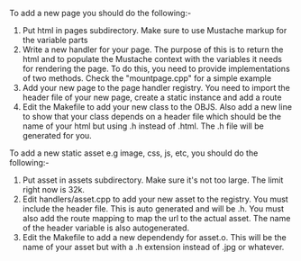 To add a new page you should do the following:-

1) Put html in pages subdirectory. Make sure to use Mustache markup for the variable parts
2) Write a new handler for your page. The purpose of this is to return the html and to populate the Mustache context with the variables it needs for rendering the page. To do this, you need to provide implementations of two methods. Check the "mountpage.cpp" for a simple example
3) Add your new page to the page handler registry. You need to import the header file of your new page, create a static instance and add a route
4) Edit the Makefile to add your new class to the OBJS. Also add a new line to show that your class depends on a header file which should be the name of your html but using .h instead of .html. The .h file will be generated for you.

To add a new static asset e.g image, css, js, etc, you should do the following:-

1) Put asset in assets subdirectory. Make sure it's not too large. The limit right now is 32k.
2) Edit handlers/asset.cpp to add your new asset to the registry. You must include the header file. This is auto generated and will be <yourassetfilename>.h. You must also add the route mapping to map the url to the actual asset. The name of the header variable is also autogenerated.
3) Edit the Makefile to add a new dependendy for asset.o. This will be the name of your asset but with a .h extension instead of .jpg or whatever.
